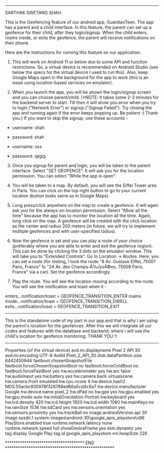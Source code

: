 ********************************************************************************

SARTHAK SWETANG SHAH

This is the Geofencing feature of our android app, GuardianTeen. The app has a parent and a child interface. In this feature, the parent can set up a geofence for their child, after they login/signup. When the child enters, roams inside, or exits the geofence, the parent will receive notifications on their phone.

Here are the instructions for running this feature on our application:

1) This will work on Android 11 or below due to some API and function restrictions. So, a virtual device is recommended on Android Studio (see below the specs for the virtual device I used to run this). Also, keep Google Maps open in the background for the app to work (this is an issue using location-based services on emulator).

2) When you launch the app, you will be shown the login/signup screen and you can choose parent/child. [*NOTE: It takes some 2-3 minutes for the backend server to start. Till then it will show you error when you try to login ("Network Error") or signup ("Signup Failed"). Try closing the app and running again if the error keeps popping up. Be patient :) Thank you.] If you want to skip the signup, use these accounts -

 - username: shah
 - password: shah

 - username: sss
 - password: igigig

3) Once you signup for parent and login, you will be taken to the parent interface. Select "SET GEOFENCE". It will ask you for the location permission. You can select "While the app is open".

4) You will be taken to a map. By default, you will see the Eiffel Tower area in Paris. You can click on the top-right button to go to your current location (button looks same as in Google Maps).

5) Long press/click anywhere on the map to create a geofence. It will again ask you for the always-on location permission. Select "Allow all the time" because the app has to monitor the location all the time. Again, long click on the map. A geofence will be created with the click location as the center and radius 200 meters (in future, we will try to implement multiple geofences and with user-specified radius).

6) Now the geofence is set and you can play a route of your choice (preferably where you are able to enter and exit the geofence region). This can be done by clicking the 3 dots on the emulator window. This will take you to "Extended Controls". Go to Location -> Routes. Here, you can set a route (for testing, I took the route "8 Av. Gustave Eiffel, 75007 Paris, France" to "24 Av. des Champs-Ã‰lysÃ©es, 75008 Paris, France" via a car). Set the geofence accordingly.

7) Play the route. You will see the location moving according to the route. You will see the notification and toast when it -

enters...notification/toast = GEOFENCE_TRANSITION_ENTER
roams inside...notification/toast = GEOFENCE_TRANSITION_DWELL
exits...notification/toast = GEOFENCE_TRANSITION_EXIT

---------------------------------------------------------------------------------------------

This is the standalone code of my part in our app and that is why I am using the parent's location for the geofences. After this we will integrate all our codes and features with the database and backend, where I will use the child's location for geofence monitoring. THANK YOU !!

----------------------------------------------------------------------------------------------

Properties (of the virtual device)
avd.ini.displayname              Pixel 2 API 30
avd.ini.encoding                 UTF-8
AvdId                            Pixel_2_API_30
disk.dataPartition.size          6442450944
fastboot.chosenSnapshotFile
fastboot.forceChosenSnapshotBoot no
fastboot.forceColdBoot           no
fastboot.forceFastBoot           yes
hw.accelerometer                 yes
hw.arc                           false
hw.audioInput                    yes
hw.battery                       yes
hw.camera.back                   virtualscene
hw.camera.front                  emulated
hw.cpu.ncore                     4
hw.device.hash2                  MD5:55acbc835978f326788ed66a5cd4c9a7
hw.device.manufacturer           Google
hw.device.name                   pixel_2
hw.dPad                          no
hw.gps                           yes
hw.gpu.enabled                   yes
hw.gpu.mode                      auto
hw.initialOrientation            Portrait
hw.keyboard                      yes
hw.lcd.density                   420
hw.lcd.height                    1920
hw.lcd.width                     1080
hw.mainKeys                      no
hw.ramSize                       1536
hw.sdCard                        yes
hw.sensors.orientation           yes
hw.sensors.proximity             yes
hw.trackBall                     no
image.androidVersion.api         30
image.sysdir.1                   system-images\android-30\google_apis_playstore\x86\
PlayStore.enabled                true
runtime.network.latency          none
runtime.network.speed            full
showDeviceFrame                  yes
skin.dynamic                     yes
tag.display                      Google Play
tag.id                           google_apis_playstore
vm.heapSize                      228

************************************* END ***************************************************
